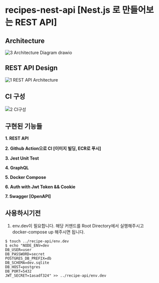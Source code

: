 # recipes-nest-api [Nest.js 로 만들어보는 REST API]

## Architecture
![3  Architecture Diagram drawio](https://user-images.githubusercontent.com/89639413/186843762-9af69032-eba4-4721-9ebd-d2a92509877e.png)

## REST API Design
![1  REST API Architecture](https://user-images.githubusercontent.com/89639413/186843582-7f3978a4-2240-44bf-bb14-85c077cbdeb8.png)

## CI 구성
![2  CI구성](https://user-images.githubusercontent.com/89639413/186843615-392362ce-05c0-4aa9-8dc6-c140206ec636.png)

## 구현된 기능들
 **1. REST API**
 
 **2. Github Action으로 CI [이미지 빌딩, ECR로 푸시]**
 
 **3. Jest Unit Test**
 
 **4. GraphQL**
 
 **5. Docker Compose**
 
 **6. Auth with Jwt Token && Cookie**
 
 **7. Swagger [OpenAPI]**
 
## 사용하시기전
1. env.dev이 필요합니다. 해당 커맨드를 Root Directory에서 실행해주시고 docker-compose up 해주시면 됩니다.
```
$ touch ../recipe-api/env.dev
$ echo "NODE_ENV=dev
DB_USER=user
DB_PASSWORD=secret
POSTGRES_DB_PREFIX=db
DB_SCHEMA=dev.sqlite
DB_HOST=postgres
DB_PORT=5432
JWT_SECRET=1asadf324" >> ../recipe-api/env.dev
